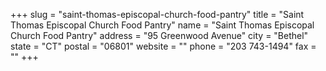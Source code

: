 +++
slug = "saint-thomas-episcopal-church-food-pantry"
title = "Saint Thomas Episcopal Church Food Pantry"
name = "Saint Thomas Episcopal Church Food Pantry"
address = "95 Greenwood Avenue"
city = "Bethel"
state = "CT"
postal = "06801"
website = ""
phone = "203 743-1494"
fax = ""
+++
